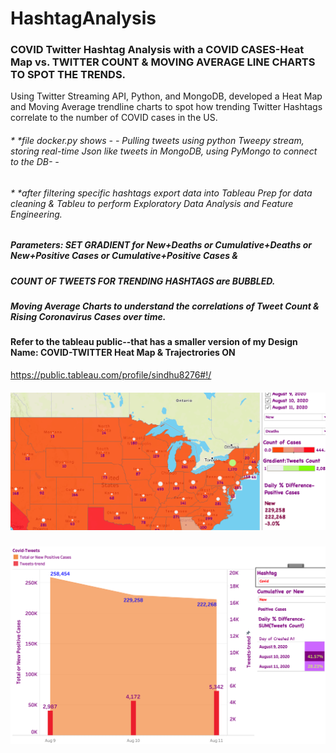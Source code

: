 # HashtagAnalysis
### COVID Twitter Hashtag Analysis with a COVID CASES-Heat Map vs. TWITTER COUNT & MOVING AVERAGE LINE CHARTS TO SPOT THE TRENDS.

 Using Twitter Streaming API, Python, and MongoDB, developed a Heat Map and Moving Average trendline charts to spot how trending Twitter Hashtags correlate to the number of COVID cases in the US. 
 
###### * *file docker.py shows - - Pulling tweets using python Tweepy stream, storing real-time Json like tweets in MongoDB, using PyMongo to connect to the DB- -
###### * *after filtering specific hashtags export data into Tableau Prep for data cleaning & Tableu to perform Exploratory Data Analysis and Feature Engineering.

##### Parameters: SET GRADIENT for New+Deaths or Cumulative+Deaths or New+Positive Cases or Cumulative+Positive Cases  &
##### COUNT OF TWEETS FOR TRENDING HASHTAGS are BUBBLED.
##### Moving Average Charts to understand the correlations of Tweet Count & Rising Coronavirus Cases over time.

#### Refer to the tableau public--that has a smaller version of my Design Name: COVID-TWITTER Heat Map & Trajectrories ON
https://public.tableau.com/profile/sindhu8276#!/

##### ![Screenshot](screenshot.png)
##### ![Screenshot](screenshot1.png)
